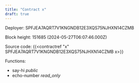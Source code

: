 ```yaml
---
title: "Contract x"
draft: true
---
```

Deployer: SPFJEA7AQRT7V1KNGNDB12E3XQS75NJHXN14CZMB


 



Block height: 151685 (2024-05-27T06:07:46.000Z)

Source code: {{<contractref "x" SPFJEA7AQRT7V1KNGNDB12E3XQS75NJHXN14CZMB x>}}

Functions:

* say-hi _public_
* echo-number _read_only_
